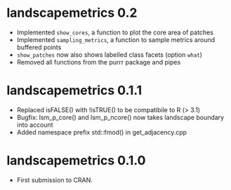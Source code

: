 # landscapemetrics 0.2

* Implemented `show_cores`, a function to plot the core area of patches
* Implemented `sampling_metrics`, a function to sample metrics around buffered points
* `show_patches` now also shows labelled class facets (option `what`)
* Removed all functions from the purrr package and pipes

# landscapemetrics 0.1.1

* Replaced isFALSE() with !isTRUE() to be compatibile to R (> 3.1)
* Bugfix: lsm_p_core() and lsm_p_ncore() now takes landscape boundary into account
* Added namespace prefix std::fmod() in get_adjacency.cpp

# landscapemetrics 0.1.0

* First submission to CRAN.
